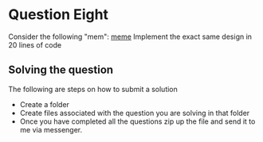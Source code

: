 # Question Eight

Consider the following "mem":
[meme](https://github.com/Eddyboy12/hanyuan)
Implement the exact same design in 20 lines of code

## Solving the question

The following are steps on how to submit a solution
 - Create a folder
 - Create files associated with the question you are solving in that folder
 - Once you have completed all the questions zip up the file and send it to me via messenger. 